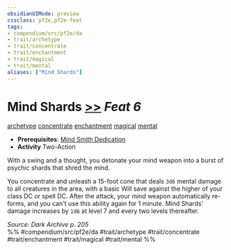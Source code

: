 ```yaml
---
obsidianUIMode: preview
cssclass: pf2e,pf2e-feat
tags:
- compendium/src/pf2e/da
- trait/archetype
- trait/concentrate
- trait/enchantment
- trait/magical
- trait/mental
aliases: ["Mind Shards"]
---
```

# Mind Shards  [>>](../../rules/core-rulebook/chapter-9-playing-the-game.md#Actions "Two-Action") *Feat 6*  
[archetype](../../rules/traits/archetype.md)  [concentrate](../../rules/traits/concentrate.md)  [enchantment](../../rules/traits/enchantment.md)  [magical](../../rules/traits/magical.md)  [mental](../../rules/traits/mental.md)  

- **Prerequisites**: [Mind Smith Dedication](mind-smith-dedication-da.md)
- **Activity** Two-Action

With a swing and a thought, you detonate your mind weapon into a burst of psychic shards that shred the mind.

You concentrate and unleash a 15-foot cone that deals `3d6` mental damage to all creatures in the area, with a basic Will save against the higher of your class DC or spell DC. After the attack, your mind weapon automatically re-forms, and you can't use this ability again for 1 minute. Mind Shards' damage increases by `1d6` at level 7 and every two levels thereafter.

*Source: Dark Archive p. 205*  
%% #compendium/src/pf2e/da #trait/archetype #trait/concentrate #trait/enchantment #trait/magical #trait/mental %%